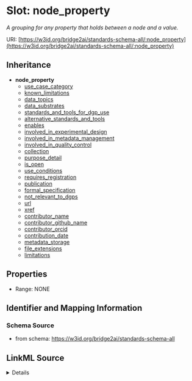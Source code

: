 # Slot: node_property
_A grouping for any property that holds between a node and a value._


URI: [https://w3id.org/bridge2ai/standards-schema-all/:node_property](https://w3id.org/bridge2ai/standards-schema-all/:node_property)




## Inheritance

* **node_property**
    * [use_case_category](use_case_category.md)
    * [known_limitations](known_limitations.md)
    * [data_topics](data_topics.md)
    * [data_substrates](data_substrates.md)
    * [standards_and_tools_for_dgp_use](standards_and_tools_for_dgp_use.md)
    * [alternative_standards_and_tools](alternative_standards_and_tools.md)
    * [enables](enables.md)
    * [involved_in_experimental_design](involved_in_experimental_design.md)
    * [involved_in_metadata_management](involved_in_metadata_management.md)
    * [involved_in_quality_control](involved_in_quality_control.md)
    * [collection](collection.md)
    * [purpose_detail](purpose_detail.md)
    * [is_open](is_open.md)
    * [use_conditions](use_conditions.md)
    * [requires_registration](requires_registration.md)
    * [publication](publication.md)
    * [formal_specification](formal_specification.md)
    * [not_relevant_to_dgps](not_relevant_to_dgps.md)
    * [url](url.md)
    * [xref](xref.md)
    * [contributor_name](contributor_name.md)
    * [contributor_github_name](contributor_github_name.md)
    * [contributor_orcid](contributor_orcid.md)
    * [contribution_date](contribution_date.md)
    * [metadata_storage](metadata_storage.md)
    * [file_extensions](file_extensions.md)
    * [limitations](limitations.md)







## Properties

* Range: NONE







## Identifier and Mapping Information







### Schema Source


* from schema: https://w3id.org/bridge2ai/standards-schema-all




## LinkML Source

<details>
```yaml
name: node_property
description: A grouping for any property that holds between a node and a value.
from_schema: https://w3id.org/bridge2ai/standards-schema-all
rank: 1000
domain: NamedThing
alias: node_property

```
</details>